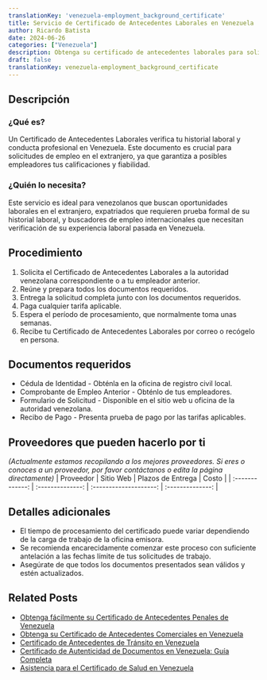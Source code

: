 ```yaml
---
translationKey: 'venezuela-employment_background_certificate'
title: Servicio de Certificado de Antecedentes Laborales en Venezuela
author: Ricardo Batista
date: 2024-06-26
categories: ["Venezuela"]
description: Obtenga su certificado de antecedentes laborales para solicitudes de empleo en el extranjero de manera rápida y eficiente.
draft: false
translationKey: venezuela-employment_background_certificate
---
```


## Descripción
### ¿Qué es?
Un Certificado de Antecedentes Laborales verifica tu historial laboral y conducta profesional en Venezuela. Este documento es crucial para solicitudes de empleo en el extranjero, ya que garantiza a posibles empleadores tus calificaciones y fiabilidad.

### ¿Quién lo necesita?
Este servicio es ideal para venezolanos que buscan oportunidades laborales en el extranjero, expatriados que requieren prueba formal de su historial laboral, y buscadores de empleo internacionales que necesitan verificación de su experiencia laboral pasada en Venezuela.

## Procedimiento

1. Solicita el Certificado de Antecedentes Laborales a la autoridad venezolana correspondiente o a tu empleador anterior.
2. Reúne y prepara todos los documentos requeridos.
3. Entrega la solicitud completa junto con los documentos requeridos.
4. Paga cualquier tarifa aplicable.
5. Espera el período de procesamiento, que normalmente toma unas semanas.
6. Recibe tu Certificado de Antecedentes Laborales por correo o recógelo en persona.

## Documentos requeridos

- Cédula de Identidad - Obténla en la oficina de registro civil local.
- Comprobante de Empleo Anterior - Obténlo de tus empleadores.
- Formulario de Solicitud - Disponible en el sitio web u oficina de la autoridad venezolana.
- Recibo de Pago - Presenta prueba de pago por las tarifas aplicables.

## Proveedores que pueden hacerlo por ti
_(Actualmente estamos recopilando a los mejores proveedores. Si eres o conoces a un proveedor, por favor contáctanos o edita la página directamente)_
| Proveedor       |     Sitio Web    |     Plazos de Entrega    |       Costo      |
| :-------------: | :--------------: |  :--------------------:  | :--------------: |

## Detalles adicionales

- El tiempo de procesamiento del certificado puede variar dependiendo de la carga de trabajo de la oficina emisora.
- Se recomienda encarecidamente comenzar este proceso con suficiente antelación a las fechas límite de tus solicitudes de trabajo.
- Asegúrate de que todos los documentos presentados sean válidos y estén actualizados.


## Related Posts

- [Obtenga fácilmente su Certificado de Antecedentes Penales de Venezuela](https://tramitit.com/es/guides/venezuela/certificado_de_antecedentes_penales/)
- [Obtenga su Certificado de Antecedentes Comerciales en Venezuela](https://tramitit.com/es/guides/venezuela/certificado_de_antecedentes_comerciales/)
- [Certificado de Antecedentes de Tránsito en Venezuela](https://tramitit.com/es/guides/venezuela/certificado_de_antecedentes_de_tránsito/)
- [Certificado de Autenticidad de Documentos en Venezuela: Guía Completa](https://tramitit.com/es/guides/venezuela/certificado_de_autenticidad_de_documentos/)
- [Asistencia para el Certificado de Salud en Venezuela](https://tramitit.com/es/guides/venezuela/certificado_de_salud/)
